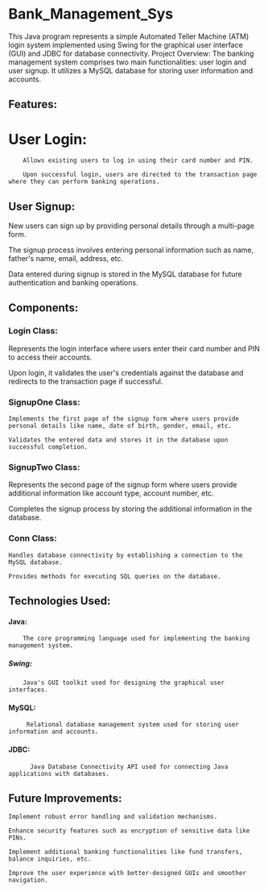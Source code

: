 # Bank_Management_Sys




This Java program represents a simple Automated Teller Machine (ATM) login system implemented using Swing for the graphical user interface (GUI) and JDBC for database connectivity.
Project Overview:
The banking management system comprises two main functionalities: user login and user signup. It utilizes a MySQL database for storing user information and accounts.

##  Features:
   # User Login:

        Allows existing users to log in using their card number and PIN.
        
        Upon successful login, users are directed to the transaction page where they can perform banking operations.
        
## User Signup:

  New users can sign up by providing personal details through a multi-page form.
  
  The signup process involves entering personal information such as name, father's name, email, address, etc.
  
  Data entered during signup is stored in the MySQL database for future authentication and banking operations.
## Components:
### Login Class:

  Represents the login interface where users enter their card number and PIN to access their accounts.
  
  Upon login, it validates the user's credentials against the database and redirects to the transaction page if successful.
  ### SignupOne Class:

    Implements the first page of the signup form where users provide personal details like name, date of birth, gender, email, etc.
    
    Validates the entered data and stores it in the database upon successful completion.
### SignupTwo Class:

  Represents the second page of the signup form where users provide additional information like account type, account number, etc.
  
  Completes the signup process by storing the additional information in the database.
### Conn Class:

    Handles database connectivity by establishing a connection to the MySQL database.
    
    Provides methods for executing SQL queries on the database.
## Technologies Used:
   #### Java: 
        The core programming language used for implementing the banking management system.
  ##### Swing:
        Java's GUI toolkit used for designing the graphical user interfaces.
   #### MySQL:
         Relational database management system used for storing user information and accounts.
  #### JDBC: 
          Java Database Connectivity API used for connecting Java applications with databases.
## Future Improvements:
    Implement robust error handling and validation mechanisms.
    
    Enhance security features such as encryption of sensitive data like PINs.
    
    Implement additional banking functionalities like fund transfers, balance inquiries, etc.
    
    Improve the user experience with better-designed GUIs and smoother navigation.
